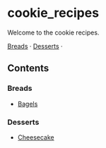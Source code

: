 # cookie_recipes

Welcome to the cookie recipes.

[Breads](#breads) &middot; [Desserts](#desserts) &middot; 

## Contents

### Breads
* [Bagels](./food/bread/bagels.md)

### Desserts
* [Cheesecake](./food/desserts/cakes/cheesecake.md)

